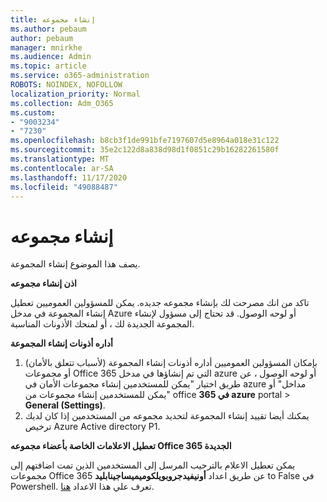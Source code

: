 ```yaml
---
title: إنشاء مجموعه
ms.author: pebaum
author: pebaum
manager: mnirkhe
ms.audience: Admin
ms.topic: article
ms.service: o365-administration
ROBOTS: NOINDEX, NOFOLLOW
localization_priority: Normal
ms.collection: Adm_O365
ms.custom:
- "9003234"
- "7230"
ms.openlocfilehash: b8cb3f1de991bfe7197607d5e8964a018e31c122
ms.sourcegitcommit: 35e2c122d8a838d98d1f0851c29b16282261580f
ms.translationtype: MT
ms.contentlocale: ar-SA
ms.lasthandoff: 11/17/2020
ms.locfileid: "49088487"
---
```

# <a name="create-a-group"></a>إنشاء مجموعه

يصف هذا الموضوع إنشاء المجموعة.

**اذن إنشاء مجموعه**

تاكد من انك مصرحت لك بإنشاء مجموعه جديده. يمكن للمسؤولين العموميين تعطيل إنشاء المجموعة في مدخل Azure أو لوحه الوصول. قد تحتاج إلى مسؤول لإنشاء المجموعة الجديدة لك ، أو لمنحك الأذونات المناسبة.

**أداره أذونات إنشاء المجموعة**

1. بإمكان المسؤولين العموميين أداره أذونات إنشاء المجموعة (لأسباب تتعلق بالأمان) أو مجموعات Office 365 التي تم إنشاؤها في مدخل azure أو لوحه الوصول ، عن طريق اختيار "يمكن للمستخدمين إنشاء مجموعات الأمان في azure مداخل" أو "يمكن للمستخدمين إنشاء مجموعات من office **365 في azure** portal  >  **General (Settings)**.
2. يمكنك أيضا تقييد إنشاء المجموعة لتحديد مجموعه من المستخدمين إذا كان لديك ترخيص Azure Active directory P1.

**تعطيل الاعلامات الخاصة بأعضاء مجموعه Office 365 الجديدة**

يمكن تعطيل الاعلام بالترحيب المرسل إلى المستخدمين الذين تمت اضافتهم إلى مجموعات Office 365 عن طريق اعداد **أونيفيدجروبويلكوميميساجينابليد** to False في Powershell. تعرف علي هذا الاعداد [هنا](https://docs.microsoft.com/powershell/module/exchange/set-unifiedgroup?view=exchange-ps&preserve-view=true).

